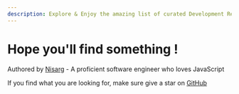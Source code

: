 ```yaml
---
description: Explore & Enjoy the amazing list of curated Development Resources
---
```


# Hope you'll find something !

Authored by [Nisarg](https://www.linkedin.com/in/nisarg-chokshi1/) - A proficient software engineer who loves JavaScript

If you find what you are looking for, make sure give a star on [GitHub ](https://github.com/Nisarg-Chokshi/webdevresources)
